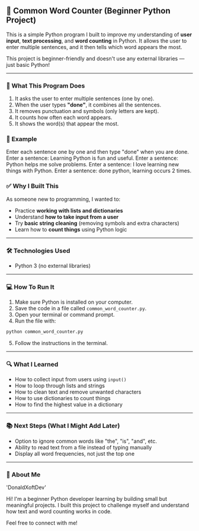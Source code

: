 ## 🧠 Common Word Counter (Beginner Python Project)

This is a simple Python program I built to improve my understanding of **user input**, **text processing**, and **word counting** in Python. It allows the user to enter multiple sentences, and it then tells which word appears the most.

This project is beginner-friendly and doesn't use any external libraries — just basic Python!

---

### 🌟 What This Program Does

1. It asks the user to enter multiple sentences (one by one).
2. When the user types **"done"**, it combines all the sentences.
3. It removes punctuation and symbols (only letters are kept).
4. It counts how often each word appears.
5. It shows the word(s) that appear the most.



### 📌 Example


Enter each sentence one by one and then type "done" when you are done.
Enter a sentence: Learning Python is fun and useful.
Enter a sentence: Python helps me solve problems.
Enter a sentence: I love learning new things with Python.
Enter a sentence: done
python, learning occurs 2 times.


### ✅ Why I Built This

As someone new to programming, I wanted to:

* Practice **working with lists and dictionaries**
* Understand **how to take input from a user**
* Try **basic string cleaning** (removing symbols and extra characters)
* Learn how to **count things** using Python logic

---

### 🛠 Technologies Used

* Python 3 (no external libraries)

---

### 💻 How To Run It

1. Make sure Python is installed on your computer.
2. Save the code in a file called `common_word_counter.py`.
3. Open your terminal or command prompt.
4. Run the file with:

```bash
python common_word_counter.py
```

5. Follow the instructions in the terminal.

---

### 🔍 What I Learned

* How to collect input from users using `input()`
* How to loop through lists and strings
* How to clean text and remove unwanted characters
* How to use dictionaries to count things
* How to find the highest value in a dictionary

---

### 📚 Next Steps (What I Might Add Later)

* Option to ignore common words like "the", "is", "and", etc.
* Ability to read text from a file instead of typing manually
* Display all word frequencies, not just the top one

---

### 👋 About Me
'DonaldXoftDev'

Hi! I'm a beginner Python developer learning by building small but meaningful projects.
I built this project to challenge myself and understand how text and word counting works in code.

Feel free to connect with me!


